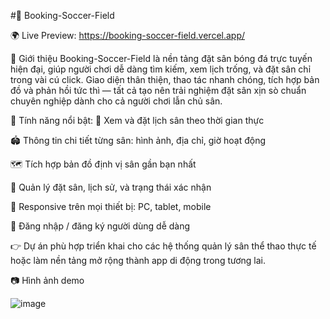 #🚀 Booking-Soccer-Field

🌍 Live Preview: https://booking-soccer-field.vercel.app/

📌 Giới thiệu
Booking-Soccer-Field là nền tảng đặt sân bóng đá trực tuyến hiện đại, giúp người chơi dễ dàng tìm kiếm, xem lịch trống, và đặt sân chỉ trong vài cú click. Giao diện thân thiện, thao tác nhanh chóng, tích hợp bản đồ và phản hồi tức thì — tất cả tạo nên trải nghiệm đặt sân xịn sò chuẩn chuyên nghiệp dành cho cả người chơi lẫn chủ sân.

🎯 Tính năng nổi bật:
📅 Xem và đặt lịch sân theo thời gian thực

🏟️ Thông tin chi tiết từng sân: hình ảnh, địa chỉ, giờ hoạt động

🗺️ Tích hợp bản đồ định vị sân gần bạn nhất

🧾 Quản lý đặt sân, lịch sử, và trạng thái xác nhận

📱 Responsive trên mọi thiết bị: PC, tablet, mobile

🔐 Đăng nhập / đăng ký người dùng dễ dàng

👉 Dự án phù hợp triển khai cho các hệ thống quản lý sân thể thao thực tế hoặc làm nền tảng mở rộng thành app di động trong tương lai.

📷 Hình ảnh demo

![image](https://github.com/user-attachments/assets/4365806f-92a3-45d9-850a-02d95788abe7)
